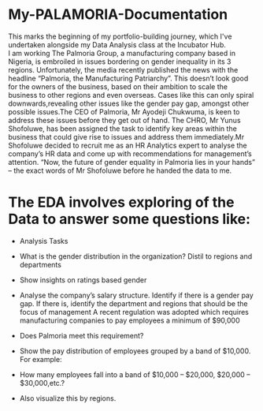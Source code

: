 # My-PALAMORIA-Documentation

This marks the beginning of my portfolio-building journey, which I've undertaken alongside my Data Analysis class at the Incubator Hub.  
I am working The Palmoria Group, a manufacturing company based in Nigeria, is embroiled in issues bordering on gender inequality in its 3 regions. Unfortunately, the media recently published the news with the headline “Palmoria, the Manufacturing Patriarchy”. This doesn’t look good for the owners of the business, based on their ambition to scale the business to other regions and even overseas. Cases like this can only spiral downwards,revealing other issues like the gender pay gap, amongst other possible issues.The CEO of Palmoria, Mr Ayodeji Chukwuma, is keen to address these issues before they get out of hand. The CHRO, Mr Yunus Shofoluwe, has been assigned the task to identify key areas within the business that could give rise to issues and address them immediately.Mr Shofoluwe decided to recruit me as an HR Analytics expert to analyse the company’s HR data and come up with recommendations for management’s attention. “Now, the future of gender equality in Palmoria lies in your hands” – the exact words of Mr Shofoluwe before he handed the data to me.

# The EDA involves exploring of the Data to answer some questions like:

-   Analysis Tasks

-    What is the gender distribution in the organization? Distil to regions and departments
-    Show insights on ratings based gender
-    Analyse the company’s salary structure. Identify if there is a gender pay gap. If there is, identify the department and regions that should be the focus of management A recent regulation was adopted which requires manufacturing companies to pay employees a minimum of $90,000
-    Does Palmoria meet this requirement?
-    Show the pay distribution of employees grouped by a band of $10,000. For example:
-    How many employees fall into a band of $10,000 – $20,000, $20,000 – $30,000,etc.?
-    Also visualize this by regions.
